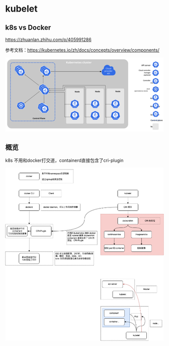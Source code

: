 # kubelet

## k8s vs Docker

https://zhuanlan.zhihu.com/p/405991286

参考文档：https://kubernetes.io/zh/docs/concepts/overview/components/

![Kubernetes 的组件](./../img/components-of-kubernetes.svg)



## 概览

k8s 不用和docker打交道，containerd直接包含了cri-plugin

![kubernetes&&docker.drawio](./../img/kubernetes&&docker.drawio.png)